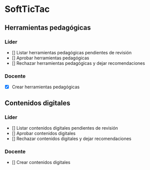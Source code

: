 # SoftTicTac

## Herramientas pedagógicas

### Líder

- [] Listar herramientas pedagógicas pendientes de revisión
- [] Aprobar herramientas pedagógicas
- [] Rechazar herramientas pedagógicas y dejar recomendaciones

### Docente

- [x] Crear herramientas pedagógicas

## Contenidos digitales

### Líder

- [] Listar contenidos digitales pendientes de revisión
- [] Aprobar contenidos digitales
- [] Rechazar contenidos digitales y dejar recomendaciones

### Docente

- [] Crear contenidos digitales
